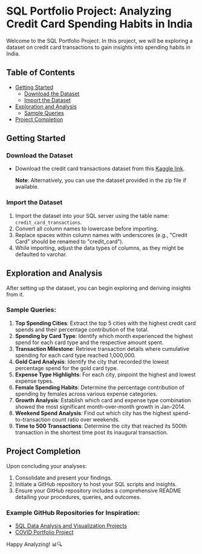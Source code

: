 # SQL Portfolio Project: Analyzing Credit Card Spending Habits in India

Welcome to the SQL Portfolio Project. In this project, we will be exploring a dataset on credit card transactions to gain insights into spending habits in India.

## Table of Contents
- [Getting Started](#getting-started)
  - [Download the Dataset](#download-the-dataset)
  - [Import the Dataset](#import-the-dataset)
- [Exploration and Analysis](#exploration-and-analysis)
  - [Sample Queries](#sample-queries)
- [Project Completion](#project-completion)

## Getting Started

### Download the Dataset

- Download the credit card transactions dataset from this [Kaggle link](https://www.kaggle.com/datasets/thedevastator/analyzing-credit-card-spending-habits-in-india).
  
  **Note**: Alternatively, you can use the dataset provided in the zip file if available.

### Import the Dataset

1. Import the dataset into your SQL server using the table name: `credit_card_transactions`.
2. Convert all column names to lowercase before importing.
3. Replace spaces within column names with underscores (e.g., "Credit Card" should be renamed to "credit_card").
4. While importing, adjust the data types of columns, as they might be defaulted to varchar.

## Exploration and Analysis

After setting up the dataset, you can begin exploring and deriving insights from it.

### Sample Queries:

1. **Top Spending Cities**: Extract the top 5 cities with the highest credit card spends and their percentage contribution of the total.
2. **Spending by Card Type**: Identify which month experienced the highest spend for each card type and the respective amount spent.
3. **Transaction Milestone**: Retrieve transaction details where cumulative spending for each card type reached 1,000,000.
4. **Gold Card Analysis**: Identify the city that recorded the lowest percentage spend for the gold card type.
5. **Expense Type Highlights**: For each city, pinpoint the highest and lowest expense types.
6. **Female Spending Habits**: Determine the percentage contribution of spending by females across various expense categories.
7. **Growth Analysis**: Establish which card and expense type combination showed the most significant month-over-month growth in Jan-2014.
8. **Weekend Spend Analysis**: Find out which city has the highest spend-to-transaction count ratio over weekends.
9. **Time to 500 Transactions**: Determine the city that reached its 500th transaction in the shortest time post its inaugural transaction.

## Project Completion

Upon concluding your analyses:

1. Consolidate and present your findings.
2. Initiate a GitHub repository to host your SQL scripts and insights.
3. Ensure your GitHub repository includes a comprehensive README detailing your procedures, queries, and outcomes.

### Example GitHub Repositories for Inspiration:

- [SQL Data Analysis and Visualization Projects](https://github.com/ptyadana/SQL-Data-Analysis-and-Visualization-Projects/tree/master/Advanced%20SQL%20for%20Application%20Development)
- [COVID Portfolio Project](https://github.com/AlexTheAnalyst/PortfolioProjects/blob/main/COVID%20Portfolio%20Project%20-%20Data%20Exploration.sql)

Happy Analyzing! 📊🔍

